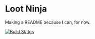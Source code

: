 Loot Ninja
==========

Making a README because I can, for now.

[![Build Status](https://travis-ci.org/bacongobbler/lootninja.png?branch=master)](https://travis-ci.org/bacongobbler/lootninja)